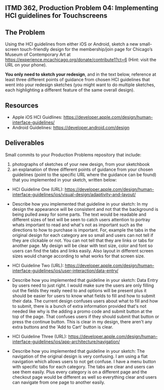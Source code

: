 ## ITMD 362, Production Problem 04: Implementing HCI guidelines for Touchscreens

## The Problem

Using the HCI guidelines from either iOS or Android, sketch a new small-screen touch-friendly design
for the membership/join page for Chicago’s Museum of Contemporary Art at
https://experience.mcachicago.org/donate/contribute1?ct=6 (Hint: visit the URL on your phone).

**You only need to sketch your redesign**, and in the text below, reference at least three different
points of guidance from chosen HCI guidelines that went into your redesign sketches (you might
want to do multiple sketches, each highlighting a different feature of the same overall design).

## Resources

* Apple iOS HCI Guidlines:
  https://developer.apple.com/design/human-interface-guidelines/
* Android Guidelines:
  https://developer.android.com/design

## Deliverables

Small commits to your Production Problems repository that include:

1. photographs of sketches of your new design, from your sketchbook
2. an explanation of three different points of guidance from your chosen guidelines (point to the
   specific URL where the guidance can be found) that you implemented in your sketch, written below:

* HCI Guideline One (URL): https://developer.apple.com/design/human-interface-guidelines/ios/visual-design/adaptivity-and-layout/
* Describe how you implemented that guideline in your sketch:
In my design the appearance will be consistent and not that the background is being
pulled away for some parts. The text would be readable and different sizes of text
will be seen to catch users attention to portray whats important to read and
what's not as important such as the directions to how to purchase is important. For, example
the tabs in the original design for each category are so small and users can not tell if they
are clickable or not. You can not tell that they are links or tabs for another page.
My design will be clear with text size, color and font so users can find the tabs and links
easily. Also layout in different screen sizes would change according to what works for
that screen size.

* HCI Guideline Two (URL): https://developer.apple.com/design/human-interface-guidelines/ios/user-interaction/data-entry/
* Describe how you implemented that guideline in your sketch:
Data Entry by users need to just right. I would make sure the users are only
filling out the fields they really need to and options will be present plus it should
be easier for users to know what fields to fill and how to submit their data. The
current design confuses users about what to fill and how to submit, there is a
bunch of extra information provided that's not needed like why is the adding a promo
code and submit button at the top of the page. That confuses users if they should
submit that button or press the continue button. This is clear in my design, there
aren't any extra buttons and the 'Add to Cart' button is clear.

* HCI Guideline Three (URL): https://developer.apple.com/design/human-interface-guidelines/ios/app-architecture/navigation/
* Describe how you implemented that guideline in your sketch:
The navigation of the original design is very confusing. I am using a flat navigation
which allows users to not get confuse. I have a menu button with specific tabs
for each category. The tabs are clear and users can see them easily. Plus every category
is on a different page and the checkout page would be different as well so everything clear
and users can navigate from one page to another easily.
